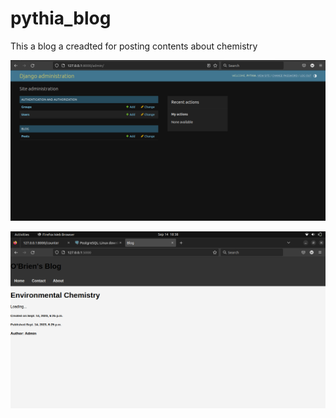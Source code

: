 # pythia_blog

This a blog a creadted for posting contents about chemistry


![Django admin](https://github.com/meshach5667/pythia_blog/blob/master/static/Images/Screenshot%20from%202023-08-24%2019-56-00.png)

![My bog UI](https://github.com/meshach5667/pythia_blog/blob/master/static/Images/Screenshot%20from%202023-09-14%2018-38-32.png)
